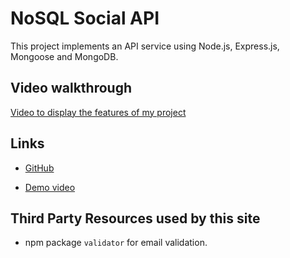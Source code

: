 # NoSQL Social API

This project implements an API service using Node.js, Express.js, Mongoose and MongoDB.

## Video walkthrough

[Video to display the features of my project](https://youtu.be/5pHvV3bpSN0)

## Links

* [GitHub](https://github.com/queendoescode/nosql-social-api)

* [Demo video](https://youtu.be/5pHvV3bpSN0)

## Third Party Resources used by this site

* npm package `validator` for email validation.
